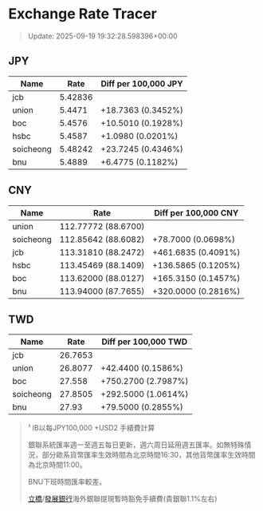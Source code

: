 # Exchange Rate Tracer

> Update: 2025-09-19 19:32:28.598396+00:00

## JPY

| Name      |    Rate | Diff per 100,000 JPY   |
|-----------|---------|------------------------|
| jcb       | 5.42836 |                        |
| union     | 5.4471  | +18.7363 (0.3452%)     |
| boc       | 5.4576  | +10.5010 (0.1928%)     |
| hsbc      | 5.4587  | +1.0980 (0.0201%)      |
| soicheong | 5.48242 | +23.7245 (0.4346%)     |
| bnu       | 5.4889  | +6.4775 (0.1182%)      |

## CNY

| Name      | Rate                | Diff per 100,000 CNY   |
|-----------|---------------------|------------------------|
| union     | 112.77772	(88.6700) |                        |
| soicheong | 112.85642	(88.6082) | +78.7000 (0.0698%)     |
| jcb       | 113.31810	(88.2472) | +461.6835 (0.4091%)    |
| hsbc      | 113.45469	(88.1409) | +136.5865 (0.1205%)    |
| boc       | 113.62000	(88.0127) | +165.3150 (0.1457%)    |
| bnu       | 113.94000	(87.7655) | +320.0000 (0.2816%)    |

## TWD

| Name      |    Rate | Diff per 100,000 TWD   |
|-----------|---------|------------------------|
| jcb       | 26.7653 |                        |
| union     | 26.8077 | +42.4400 (0.1586%)     |
| boc       | 27.558  | +750.2700 (2.7987%)    |
| soicheong | 27.8505 | +292.5000 (1.0614%)    |
| bnu       | 27.93   | +79.5000 (0.2855%)     |


> ¹ IB以每JPY100,000 +USD2 手續費計算
>
> 銀聯系統匯率週一至週五每日更新，週六周日延用週五匯率。如無特殊情況，部分歐系貨幣匯率生效時間為北京時間16:30，其他貨幣匯率生效時間為北京時間11:00。
>
> BNU下班時間匯率較差。
>
> [立橋](https://www.wlbank.com.mo/uploads/ueditor/file/20181211/1544536513900230.pdf)/[發展銀行](https://www.mdb.com.mo/Service_Charges_20230728.pdf)海外銀聯提現暫時豁免手續費(貴銀聯1.1%左右)

